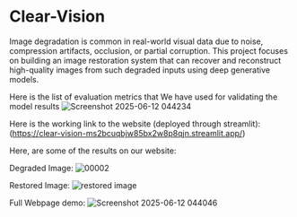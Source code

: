# Clear-Vision
 Image degradation is common in real-world visual data due to noise, compression artifacts, occlusion, or  partial corruption. This project focuses on building an image restoration system that can recover and  reconstruct high-quality images from such degraded inputs using deep generative models.

Here is the list of evaluation metrics that We have used for validating the model results
![Screenshot 2025-06-12 044234](https://github.com/user-attachments/assets/1ac8d98f-7031-4830-a48f-0ecf286079a4)

Here is the working link to the website (deployed through streamlit):
(https://clear-vision-ms2bcuqbjw85bx2w8p8qjn.streamlit.app/)

Here, are some of the results on our website:


Degraded Image: ![00002](https://github.com/user-attachments/assets/ae108095-e26e-448e-aa05-204dda5f87fa)


Restored Image: ![restored image](https://github.com/user-attachments/assets/9e6b8399-fb27-4804-9b57-73e2ba01af46)



Full Webpage demo: ![Screenshot 2025-06-12 044046](https://github.com/user-attachments/assets/eeae9e18-4647-41fc-8ed0-dd4f60dbf9c4)

